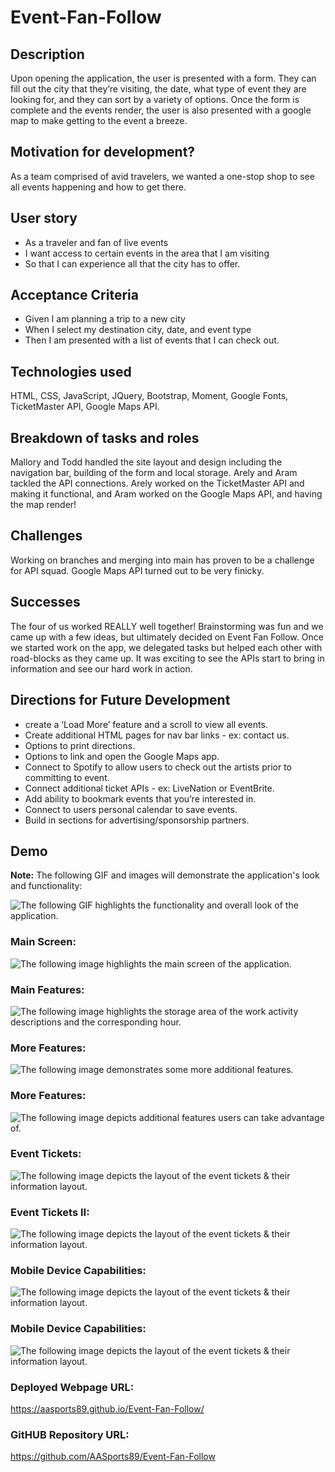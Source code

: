 # Event-Fan-Follow

## Description 
Upon opening the application, the user is presented with a form. They can fill out the city that they’re visiting, the date, what type of event they are looking for, and they can sort by a variety of options. Once the form is complete and the events render, the user is also presented with a google map to make getting to the event a breeze.  

## Motivation for development? 
As a team comprised of avid travelers, we wanted a one-stop shop to see all events happening and how to get there. 

## User story 
- As a traveler and fan of live events
- I want access to certain events in the area that I am visiting
- So that I can experience all that the city has to offer.
## Acceptance Criteria 
- Given I am planning a trip to a new city
- When I select my destination city, date, and event type
- Then I am presented with a list of events that I can check out. 

## Technologies used 
HTML, CSS, JavaScript, JQuery, Bootstrap, Moment, Google Fonts, TicketMaster API, Google Maps API.

## Breakdown of tasks and roles 
Mallory and Todd handled the site layout and design including the navigation bar, building of the form and local storage. Arely and Aram tackled the API connections. Arely worked on the TicketMaster API and making it functional, and Aram worked on the Google Maps API, and having the map render! 

## Challenges 
Working on branches and merging into main has proven to be a challenge for API squad. Google Maps API turned out to be very finicky. 

## Successes 
The four of us worked REALLY well together! Brainstorming was fun and we came up with a few ideas, but ultimately decided on Event Fan Follow. Once we started work on the app, we delegated tasks but helped each other with road-blocks as they came up. It was exciting to see the APIs start to bring in information and see our hard work in action.

## Directions for Future Development
- create a ‘Load More’ feature and a scroll to view all events. 
- Create additional HTML pages for nav bar links - ex: contact us.  
- Options to print directions.
- Options to link and open the Google Maps app.
- Connect to Spotify to allow users to check out the artists prior to committing to event.
- Connect additional ticket APIs - ex: LiveNation or EventBrite.
- Add ability to bookmark events that you’re interested in.
- Connect to users personal calendar to save events.  
- Build in sections for advertising/sponsorship partners.

## Demo

**Note:** The following GIF and images will demonstrate the application's look and functionality:

![The following GIF highlights the functionality and overall look of the application.](./assets/images/eff.gif)


### Main Screen:

![The following image highlights the main screen of the application.](./assets/images/hmpg.jpg)


### Main Features:

![The following image highlights the storage area of the work activity descriptions and the corresponding hour.](./assets/images/pg1.jpg)


### More Features:

![The following image demonstrates some more additional features.](./assets/images/pg2.jpg)


### More Features:

![The following image depicts additional features users can take advantage of.](./assets/images/pg3.jpg)


### Event Tickets:

![The following image depicts the layout of the event tickets & their information layout.](./assets/images/pg4.jpg)


### Event Tickets II:

![The following image depicts the layout of the event tickets & their information layout.](./assets/images/pg5.jpg)


### Mobile Device Capabilities:

![The following image depicts the layout of the event tickets & their information layout.](./assets/images/pg6.jpg)


### Mobile Device Capabilities:

![The following image depicts the layout of the event tickets & their information layout.](./assets/images/pg7.jpg)


### Deployed Webpage URL:

https://aasports89.github.io/Event-Fan-Follow/


### GitHUB Repository URL:

https://github.com/AASports89/Event-Fan-Follow
